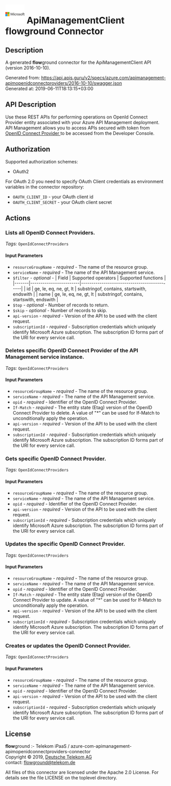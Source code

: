 # ![LOGO](logo.png) ApiManagementClient **flow**ground Connector

## Description

A generated **flow**ground connector for the ApiManagementClient API (version 2016-10-10).

Generated from: https://api.apis.guru/v2/specs/azure.com/apimanagement-apimopenidconnectproviders/2016-10-10/swagger.json<br/>
Generated at: 2019-06-11T18:13:15+03:00

## API Description

Use these REST APIs for performing operations on OpenId Connect Provider entity associated with your Azure API Management deployment. API Management allows you to access APIs secured with token from [OpenID Connect Provider ](http://openid.net/connect/) to be accessed from the Developer Console.

## Authorization

Supported authorization schemes:
- OAuth2

For OAuth 2.0 you need to specify OAuth Client credentials as environment variables in the connector repository:
* `OAUTH_CLIENT_ID` - your OAuth client id
* `OAUTH_CLIENT_SECRET` - your OAuth client secret

## Actions

### Lists all OpenID Connect Providers.

*Tags:* `OpenIdConnectProviders`

#### Input Parameters
* `resourceGroupName` - _required_ - The name of the resource group.
* `serviceName` - _required_ - The name of the API Management service.
* `$filter` - _optional_ - | Field | Supported operators    | Supported functions                         |
|-------|------------------------|---------------------------------------------|
| id    | ge, le, eq, ne, gt, lt | substringof, contains, startswith, endswith |
| name  | ge, le, eq, ne, gt, lt | substringof, contains, startswith, endswith |
* `$top` - _optional_ - Number of records to return.
* `$skip` - _optional_ - Number of records to skip.
* `api-version` - _required_ - Version of the API to be used with the client request.
* `subscriptionId` - _required_ - Subscription credentials which uniquely identify Microsoft Azure subscription. The subscription ID forms part of the URI for every service call.

### Deletes specific OpenID Connect Provider of the API Management service instance.

*Tags:* `OpenIdConnectProviders`

#### Input Parameters
* `resourceGroupName` - _required_ - The name of the resource group.
* `serviceName` - _required_ - The name of the API Management service.
* `opid` - _required_ - Identifier of the OpenID Connect Provider.
* `If-Match` - _required_ - The entity state (Etag) version of the OpenID Connect Provider to delete. A value of "*" can be used for If-Match to unconditionally apply the operation.
* `api-version` - _required_ - Version of the API to be used with the client request.
* `subscriptionId` - _required_ - Subscription credentials which uniquely identify Microsoft Azure subscription. The subscription ID forms part of the URI for every service call.

### Gets specific OpenID Connect Provider.

*Tags:* `OpenIdConnectProviders`

#### Input Parameters
* `resourceGroupName` - _required_ - The name of the resource group.
* `serviceName` - _required_ - The name of the API Management service.
* `opid` - _required_ - Identifier of the OpenID Connect Provider.
* `api-version` - _required_ - Version of the API to be used with the client request.
* `subscriptionId` - _required_ - Subscription credentials which uniquely identify Microsoft Azure subscription. The subscription ID forms part of the URI for every service call.

### Updates the specific OpenID Connect Provider.

*Tags:* `OpenIdConnectProviders`

#### Input Parameters
* `resourceGroupName` - _required_ - The name of the resource group.
* `serviceName` - _required_ - The name of the API Management service.
* `opid` - _required_ - Identifier of the OpenID Connect Provider.
* `If-Match` - _required_ - The entity state (Etag) version of the OpenID Connect Provider to update. A value of "*" can be used for If-Match to unconditionally apply the operation.
* `api-version` - _required_ - Version of the API to be used with the client request.
* `subscriptionId` - _required_ - Subscription credentials which uniquely identify Microsoft Azure subscription. The subscription ID forms part of the URI for every service call.

### Creates or updates the OpenID Connect Provider.

*Tags:* `OpenIdConnectProviders`

#### Input Parameters
* `resourceGroupName` - _required_ - The name of the resource group.
* `serviceName` - _required_ - The name of the API Management service.
* `opid` - _required_ - Identifier of the OpenID Connect Provider.
* `api-version` - _required_ - Version of the API to be used with the client request.
* `subscriptionId` - _required_ - Subscription credentials which uniquely identify Microsoft Azure subscription. The subscription ID forms part of the URI for every service call.

## License

**flow**ground :- Telekom iPaaS / azure-com-apimanagement-apimopenidconnectproviders-connector<br/>
Copyright © 2019, [Deutsche Telekom AG](https://www.telekom.de)<br/>
contact: flowground@telekom.de

All files of this connector are licensed under the Apache 2.0 License. For details
see the file LICENSE on the toplevel directory.
